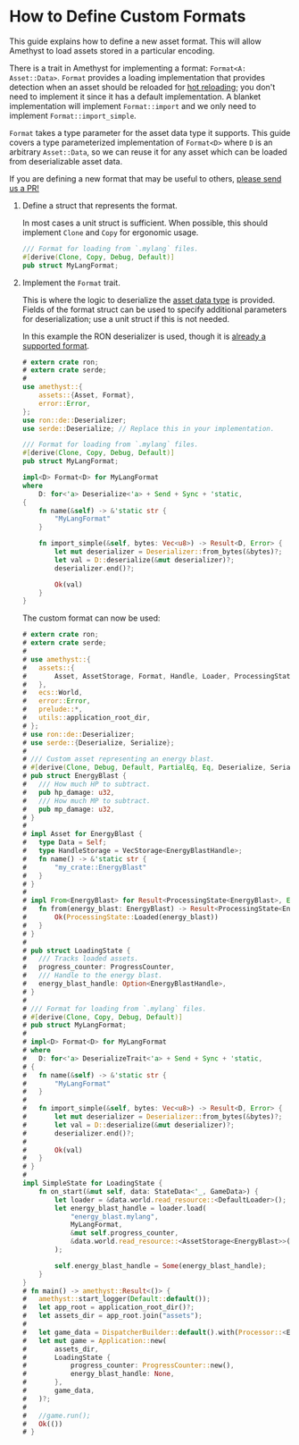 # How to Define Custom Formats

This guide explains how to define a new asset format. This will allow Amethyst to load assets stored in a particular encoding.

There is a trait in Amethyst for implementing a format: `Format<A: Asset::Data>`.
`Format` provides a loading implementation that provides detection when an asset should be reloaded for [hot reloading][doc_hrs]; you don't need to implement it since it has a default implementation.
A blanket implementation will implement `Format::import` and we only need to implement
`Format::import_simple`.

`Format` takes a type parameter for the asset data type it supports. This guide covers a type
parameterized implementation of `Format<D>` where `D` is an arbitrary `Asset::Data`, so we can
reuse it for any asset which can be loaded from deserializable asset data.

If you are defining a new format that may be useful to others, [please send us a PR!][gh_contributing]

1. Define a struct that represents the format.

   In most cases a unit struct is sufficient. When possible, this should implement `Clone` and `Copy` for ergonomic usage.

   ```rust
   /// Format for loading from `.mylang` files.
   #[derive(Clone, Copy, Debug, Default)]
   pub struct MyLangFormat;
   ```

1. Implement the `Format` trait.

   This is where the logic to deserialize the [asset data type][bk_custom_assets] is provided.
   Fields of the format struct can be used to specify additional parameters for
   deserialization; use a unit struct if this is not needed.

   In this example the RON deserializer is used, though it is [already a supported format][doc_ron_format].

   ```rust
   # extern crate ron;
   # extern crate serde;
   # 
   use amethyst::{
       assets::{Asset, Format},
       error::Error,
   };
   use ron::de::Deserializer;
   use serde::Deserialize; // Replace this in your implementation.

   /// Format for loading from `.mylang` files.
   #[derive(Clone, Copy, Debug, Default)]
   pub struct MyLangFormat;

   impl<D> Format<D> for MyLangFormat
   where
       D: for<'a> Deserialize<'a> + Send + Sync + 'static,
   {
       fn name(&self) -> &'static str {
           "MyLangFormat"
       }

       fn import_simple(&self, bytes: Vec<u8>) -> Result<D, Error> {
           let mut deserializer = Deserializer::from_bytes(&bytes)?;
           let val = D::deserialize(&mut deserializer)?;
           deserializer.end()?;

           Ok(val)
       }
   }
   ```

   The custom format can now be used:

   ```rust
   # extern crate ron;
   # extern crate serde;
   # 
   # use amethyst::{
   #   assets::{
   #       Asset, AssetStorage, Format, Handle, Loader, ProcessingState, Processor, ProgressCounter,
   #   },
   #   ecs::World,
   #   error::Error,
   #   prelude::*,
   #   utils::application_root_dir,
   # };
   # use ron::de::Deserializer;
   # use serde::{Deserialize, Serialize};
   # 
   # /// Custom asset representing an energy blast.
   # #[derive(Clone, Debug, Default, PartialEq, Eq, Deserialize, Serialize)]
   # pub struct EnergyBlast {
   #   /// How much HP to subtract.
   #   pub hp_damage: u32,
   #   /// How much MP to subtract.
   #   pub mp_damage: u32,
   # }
   # 
   # impl Asset for EnergyBlast {
   #   type Data = Self;
   #   type HandleStorage = VecStorage<EnergyBlastHandle>;
   #   fn name() -> &'static str {
   #       "my_crate::EnergyBlast"
   #   }
   # }
   # 
   # impl From<EnergyBlast> for Result<ProcessingState<EnergyBlast>, Error> {
   #   fn from(energy_blast: EnergyBlast) -> Result<ProcessingState<EnergyBlast>, Error> {
   #       Ok(ProcessingState::Loaded(energy_blast))
   #   }
   # }
   # 
   # pub struct LoadingState {
   #   /// Tracks loaded assets.
   #   progress_counter: ProgressCounter,
   #   /// Handle to the energy blast.
   #   energy_blast_handle: Option<EnergyBlastHandle>,
   # }
   # 
   # /// Format for loading from `.mylang` files.
   # #[derive(Clone, Copy, Debug, Default)]
   # pub struct MyLangFormat;
   # 
   # impl<D> Format<D> for MyLangFormat
   # where
   #   D: for<'a> DeserializeTrait<'a> + Send + Sync + 'static,
   # {
   #   fn name(&self) -> &'static str {
   #       "MyLangFormat"
   #   }
   # 
   #   fn import_simple(&self, bytes: Vec<u8>) -> Result<D, Error> {
   #       let mut deserializer = Deserializer::from_bytes(&bytes)?;
   #       let val = D::deserialize(&mut deserializer)?;
   #       deserializer.end()?;
   # 
   #       Ok(val)
   #   }
   # }
   # 
   impl SimpleState for LoadingState {
       fn on_start(&mut self, data: StateData<'_, GameData>) {
           let loader = &data.world.read_resource::<DefaultLoader>();
           let energy_blast_handle = loader.load(
               "energy_blast.mylang",
               MyLangFormat,
               &mut self.progress_counter,
               &data.world.read_resource::<AssetStorage<EnergyBlast>>(),
           );

           self.energy_blast_handle = Some(energy_blast_handle);
       }
   }
   # fn main() -> amethyst::Result<()> {
   #   amethyst::start_logger(Default::default());
   #   let app_root = application_root_dir()?;
   #   let assets_dir = app_root.join("assets");
   # 
   #   let game_data = DispatcherBuilder::default().with(Processor::<EnergyBlast>::new(), "", &[]);
   #   let mut game = Application::new(
   #       assets_dir,
   #       LoadingState {
   #           progress_counter: ProgressCounter::new(),
   #           energy_blast_handle: None,
   #       },
   #       game_data,
   #   )?;
   # 
   #   //game.run();
   #   Ok(())
   # }
   ```

[bk_custom_assets]: how_to_define_custom_assets.html
[doc_hrs]: https://docs.amethyst.rs/master/amethyst_assets/struct.HotReloadStrategy.html
[doc_ron_format]: https://docs.amethyst.rs/stable/amethyst_assets/struct.RonFormat.html
[gh_contributing]: https://github.com/amethyst/amethyst/blob/master/docs/CONTRIBUTING.md
